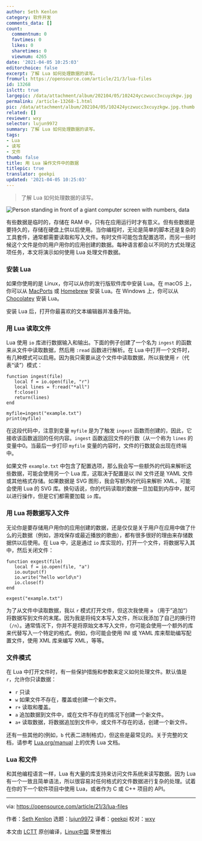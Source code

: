 ```yaml
---
author: Seth Kenlon
category: 软件开发
comments_data: []
count:
  commentnum: 0
  favtimes: 0
  likes: 0
  sharetimes: 0
  viewnum: 4265
date: '2021-04-05 10:25:03'
editorchoice: false
excerpt: 了解 Lua 如何处理数据的读写。
fromurl: https://opensource.com/article/21/3/lua-files
id: 13268
islctt: true
largepic: /data/attachment/album/202104/05/102424yczwucc3xcuyzkgw.jpg
permalink: /article-13268-1.html
pic: /data/attachment/album/202104/05/102424yczwucc3xcuyzkgw.jpg.thumb.jpg
related: []
reviewer: wxy
selector: lujun9972
summary: 了解 Lua 如何处理数据的读写。
tags:
- Lua
- 读写
- 文件
thumb: false
title: 用 Lua 操作文件中的数据
titlepic: true
translator: geekpi
updated: '2021-04-05 10:25:03'
---
```



> 
> 了解 Lua 如何处理数据的读写。
> 
> 
> 


![](/data/attachment/album/202104/05/102424yczwucc3xcuyzkgw.jpg "Person standing in front of a giant computer screen with numbers, data")


有些数据是临时的，存储在 RAM 中，只有在应用运行时才有意义。但有些数据是要持久的，存储在硬盘上供以后使用。当你编程时，无论是简单的脚本还是复杂的工具套件，通常都需要读取和写入文件。有时文件可能包含配置选项，而另一些时候这个文件是你的用户用你的应用创建的数据。每种语言都会以不同的方式处理这项任务，本文将演示如何使用 Lua 处理文件数据。


### 安装 Lua


如果你使用的是 Linux，你可以从你的发行版软件库中安装 Lua。在 macOS 上，你可以从 [MacPorts](https://opensource.com/article/20/11/macports) 或 [Homebrew](https://opensource.com/article/20/6/homebrew-mac) 安装 Lua。在 Windows 上，你可以从 [Chocolatey](https://opensource.com/article/20/3/chocolatey) 安装 Lua。


安装 Lua 后，打开你最喜欢的文本编辑器并准备开始。


### 用 Lua 读取文件


Lua 使用 `io` 库进行数据输入和输出。下面的例子创建了一个名为 `ingest` 的函数来从文件中读取数据，然后用 `:read` 函数进行解析。在 Lua 中打开一个文件时，有几种模式可以启用。因为我只需要从这个文件中读取数据，所以我使用 `r`（代表“读”）模式：



```
function ingest(file)
   local f = io.open(file, "r")
   local lines = f:read("*all")
   f:close()
   return(lines)
end

myfile=ingest("example.txt")
print(myfile)

```

在这段代码中，注意到变量 `myfile` 是为了触发 `ingest` 函数而创建的，因此，它接收该函数返回的任何内容。`ingest` 函数返回文件的行数（从一个称为 `lines` 的变量中0。当最后一步打印 `myfile` 变量的内容时，文件的行数就会出现在终端中。


如果文件 `example.txt` 中包含了配置选项，那么我会写一些额外的代码来解析这些数据，可能会使用另一个 Lua 库，这取决于配置是以 INI 文件还是 YAML 文件或其他格式存储。如果数据是 SVG 图形，我会写额外的代码来解析 XML，可能会使用 Lua 的 SVG 库。换句话说，你的代码读取的数据一旦加载到内存中，就可以进行操作，但是它们都需要加载 `io` 库。


### 用 Lua 将数据写入文件


无论你是要存储用户用你的应用创建的数据，还是仅仅是关于用户在应用中做了什么的元数据（例如，游戏保存或最近播放的歌曲），都有很多很好的理由来存储数据供以后使用。在 Lua 中，这是通过 `io` 库实现的，打开一个文件，将数据写入其中，然后关闭文件：



```
function exgest(file)
   local f = io.open(file, "a")
   io.output(f)
   io.write("hello world\n")
   io.close(f)
end

exgest("example.txt")

```

为了从文件中读取数据，我以 `r` 模式打开文件，但这次我使用 `a` （用于”追加“）将数据写到文件的末尾。因为我是将纯文本写入文件，所以我添加了自己的换行符（`/n`）。通常情况下，你并不是将原始文本写入文件，你可能会使用一个额外的库来代替写入一个特定的格式。例如，你可能会使用 INI 或 YAML 库来帮助编写配置文件，使用 XML 库来编写 XML，等等。


### 文件模式


在 Lua 中打开文件时，有一些保护措施和参数来定义如何处理文件。默认值是 `r`，允许你只读数据：


* `r` 只读
* `w` 如果文件不存在，覆盖或创建一个新文件。
* `r+` 读取和覆盖。
* `a` 追加数据到文件中，或在文件不存在的情况下创建一个新文件。
* `a+` 读取数据，将数据追加到文件中，或文件不存在的话，创建一个新文件。


还有一些其他的(例如，`b` 代表二进制格式)，但这些是最常见的。关于完整的文档，请参考 [Lua.org/manual](http://lua.org/manual) 上的优秀 Lua 文档。


### Lua 和文件


和其他编程语言一样，Lua 有大量的库支持来访问文件系统来读写数据。因为 Lua 有一个一致且简单语法，所以很容易对任何格式的文件数据进行复杂的处理。试着在你的下一个软件项目中使用 Lua，或者作为 C 或 C++ 项目的 API。




---


via: <https://opensource.com/article/21/3/lua-files>


作者：[Seth Kenlon](https://opensource.com/users/seth) 选题：[lujun9972](https://github.com/lujun9972) 译者：[geekpi](https://github.com/geekpi) 校对：[wxy](https://github.com/wxy)


本文由 [LCTT](https://github.com/LCTT/TranslateProject) 原创编译，[Linux中国](https://linux.cn/) 荣誉推出